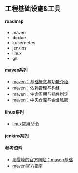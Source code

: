 ## 工程基础设施&工具

#### roadmap

- maven
- docker
- kubernetes
- jenkins
- linux
- git

#### maven系列

- [maven：基础概念与功能介绍](/docs/maven/)
- [maven：依赖管理与构建](/docs/maven/)
- [maven：生命周期与插件绑定](/docs/maven/)
- [maven：中央仓库与企业私服](/docs/maven/)

#### linux系列

- [linux常用命令](/docs/linux/linux常用命令.md)

#### jenkins系列

#### 参考资料

- [廖雪峰的官方网站：maven基础](https://www.liaoxuefeng.com/wiki/1252599548343744/1309301146648610)
- [maven官方指南](https://maven.apache.org/guides/getting-started/maven-in-five-minutes.html)